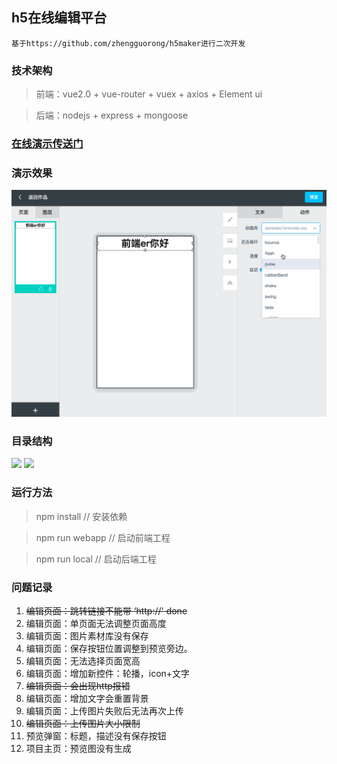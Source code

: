 ## h5在线编辑平台

`基于https://github.com/zhengguorong/h5maker进行二次开发`

### 技术架构
> 前端：vue2.0 + vue-router + vuex + axios + Element ui

> 后端：nodejs + express + mongoose

### <a href="http://h5.limesoftware.cn/">在线演示传送门</a>

### 演示效果
![](./h5maker.gif)

### 目录结构
<div>
<img src="http://test-10019075.cossh.myqcloud.com/%E5%B1%8F%E5%B9%95%E5%BF%AB%E7%85%A7%202017-05-27%2015.56.53.png" width="200"/>
<img src="http://test-10019075.cossh.myqcloud.com/%E5%B1%8F%E5%B9%95%E5%BF%AB%E7%85%A7%202017-05-27%2015.57.18.png" width="200"/>
</div>

### 运行方法
> npm install  // 安装依赖

> npm run webapp // 启动前端工程

> npm run local //  启动后端工程

### 问题记录
1. ~~编辑页面：跳转链接不能带 ‘http://' done~~
2. 编辑页面：单页面无法调整页面高度
3. 编辑页面：图片素材库没有保存
4. 编辑页面：保存按钮位置调整到预览旁边。
5. 编辑页面：无法选择页面宽高
6. 编辑页面：增加新控件：轮播，icon+文字
7. ~~编辑页面：会出现http报错~~
8. 编辑页面：增加文字会重置背景
9. 编辑页面：上传图片失败后无法再次上传
10. ~~编辑页面：上传图片大小限制~~
11. 预览弹窗：标题，描述没有保存按钮
12. 项目主页：预览图没有生成


